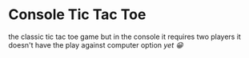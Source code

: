 # Console Tic Tac Toe
the classic tic tac toe game but in the console
it requires two players it doesn't have the play against computer option *yet 😁*
